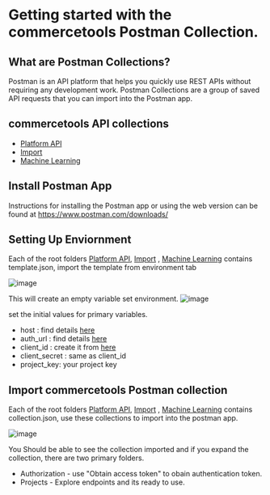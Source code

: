 # Getting started with the commercetools Postman Collection.

## What are Postman Collections?

Postman is an API platform that helps you quickly use REST APIs without requiring any development work. Postman Collections are a group of saved API requests that you can import into the Postman app.

## commercetools API collections

* [Platform API](api/)
* [Import](import/)
* [Machine Learning](ml/)

## Install Postman App

Instructions for installing the Postman app or using the web version can be found at https://www.postman.com/downloads/

## Setting Up Enviornment
Each of the root folders [Platform API](api/), [Import](import/)
, [Machine Learning](ml/) contains template.json, import the template from environment tab

![image](https://user-images.githubusercontent.com/4946943/141699003-e989317e-41dc-42c9-b682-eb97f6c8fe6d.png)

This will create an empty variable set environment. 
![image](https://user-images.githubusercontent.com/4946943/141699543-9f626cd3-5dcf-4b8d-94ad-f0045fc15b44.png)


set the initial values for primary variables.
* host : find details [here](https://docs.commercetools.com/api/general-concepts#hosts)
* auth_url : find details [here](https://docs.commercetools.com/api/authorization#requesting-an-access-token-using-commercetools-oauth-20-server)
* client_id : create it from [here](https://docs.commercetools.com/merchant-center/api-clients#create-an-api-client)
* client_secret : same as client_id
* project_key: your project key


## Import commercetools Postman collection

Each of the root folders [Platform API](api/), [Import](import/)
, [Machine Learning](ml/) contains collection.json, use these collections to import into the postman app.

![image](https://user-images.githubusercontent.com/4946943/141699715-cbf64f9e-945b-42c1-ae8f-8de0cf892937.png)

You Should be able to see the collection imported and if you expand the collection, there are two primary folders.
* Authorization  - use "Obtain access token" to obain authentication token.
* Projects - Explore endpoints and its ready to use.

 
